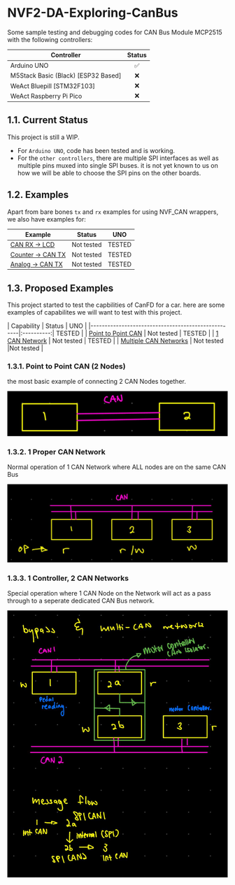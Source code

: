 # NVF2-DA-Exploring-CanBus

Some sample testing and debugging codes for CAN Bus Module MCP2515 with the following controllers:

| Controller                          | Status |
|-------------------------------------|:------:|
| Arduino UNO                         |   ✅    |
| M5Stack Basic (Black) [ESP32 Based] |   ❌    |
| WeAct Bluepill [STM32F103]          |   ❌    |
| WeAct Raspberry Pi Pico             |   ❌    |

## 1.1. Current Status

This project is still a WIP.

- For `Arduino UNO`, code has been tested and is working.
- For the `other controllers`, there are multiple SPI interfaces as well as multiple pins muxed into single SPI buses. it is not yet known to us on how we will be able to choose the SPI pins on the other boards.

## 1.2. Examples

Apart from bare bones `tx` and `rx` examples for using NVF_CAN wrappers, we also have examples for:

| Example                                                      |   Status   |     UNO    |
|--------------------------------------------------------------|:----------:|:----------:|
| [CAN RX -> LCD](./NVF2-CanFD/examples/main_rx_lcd.cpp)       | Not tested |   TESTED   |
| [Counter -> CAN TX](./NVF2-CanFD/examples/main_tx.cpp)       | Not tested |   TESTED   |
| [Analog -> CAN TX](./NVF2-CanFD/examples/main_tx_analog.cpp) | Not tested |   TESTED   |

## 1.3. Proposed Examples

This project started to test the capbilities of CanFD for a car. here are some examples of capabilites we will want to test with this project.

| Capability                                         |   Status   |      UNO       | 
|----------------------------------------------------|:----------:|     TESTED     |
| [Point to Point CAN](#point-to-point-can-2-nodes)  | Not tested |     TESTED     |
| [1 CAN Network](#1-proper-can-network)             | Not tested |     TESTED     |
| [Multiple CAN Networks](#1-controller-2-can-networks) | Not tested |Not tested   |

### 1.3.1. Point to Point CAN (2 Nodes)

the most basic example of connecting 2 CAN Nodes together.

![img](rsc/P2P_CAN_CONN.jpg)

### 1.3.2. 1 Proper CAN Network

Normal operation of 1 CAN Network where ALL nodes are on the same CAN Bus

![img](rsc/CAN_NETWORK.jpg)

### 1.3.3. 1 Controller, 2 CAN Networks

Special operation where 1 CAN Node on the Network will act as a pass through to a seperate dedicated CAN Bus network.

![img](rsc/MULTI_CAN_NETWORKS.jpg)
